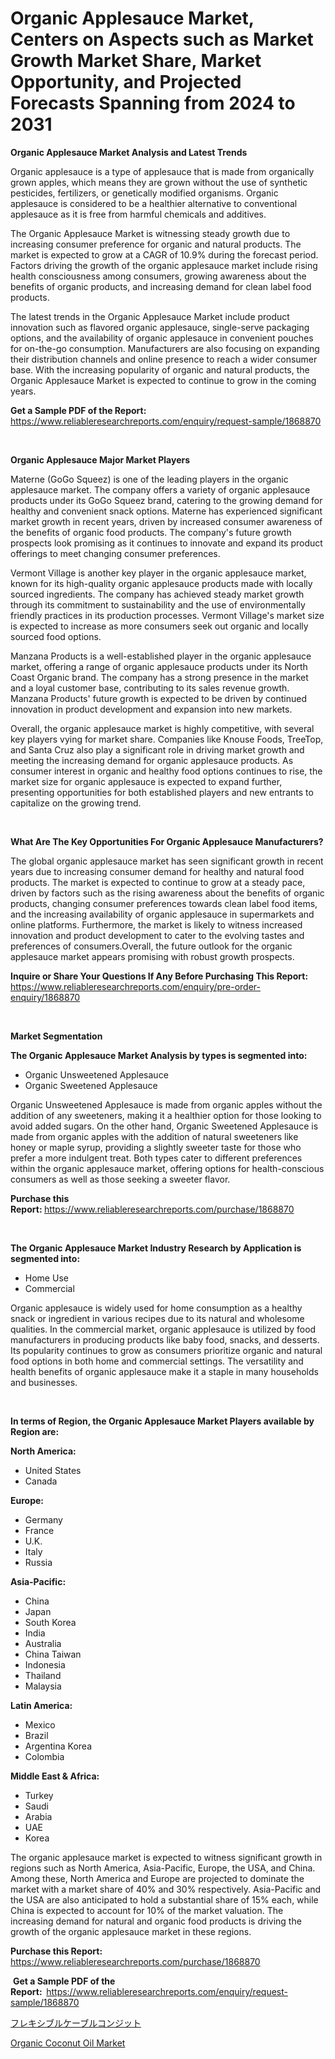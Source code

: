 <p><h1>Organic Applesauce Market, Centers on Aspects such as Market Growth Market Share, Market Opportunity, and Projected Forecasts Spanning from 2024 to 2031</h1></p><p><strong>Organic Applesauce Market Analysis and Latest Trends</strong></p>
<p><p>Organic applesauce is a type of applesauce that is made from organically grown apples, which means they are grown without the use of synthetic pesticides, fertilizers, or genetically modified organisms. Organic applesauce is considered to be a healthier alternative to conventional applesauce as it is free from harmful chemicals and additives.</p><p>The Organic Applesauce Market is witnessing steady growth due to increasing consumer preference for organic and natural products. The market is expected to grow at a CAGR of 10.9% during the forecast period. Factors driving the growth of the organic applesauce market include rising health consciousness among consumers, growing awareness about the benefits of organic products, and increasing demand for clean label food products.</p><p>The latest trends in the Organic Applesauce Market include product innovation such as flavored organic applesauce, single-serve packaging options, and the availability of organic applesauce in convenient pouches for on-the-go consumption. Manufacturers are also focusing on expanding their distribution channels and online presence to reach a wider consumer base. With the increasing popularity of organic and natural products, the Organic Applesauce Market is expected to continue to grow in the coming years.</p></p>
<p><strong>Get a Sample PDF of the Report:&nbsp;</strong> <a href="https://www.reliableresearchreports.com/enquiry/request-sample/1868870">https://www.reliableresearchreports.com/enquiry/request-sample/1868870</a></p>
<p>&nbsp;</p>
<p><strong>Organic Applesauce Major Market Players</strong></p>
<p><p>Materne (GoGo Squeez) is one of the leading players in the organic applesauce market. The company offers a variety of organic applesauce products under its GoGo Squeez brand, catering to the growing demand for healthy and convenient snack options. Materne has experienced significant market growth in recent years, driven by increased consumer awareness of the benefits of organic food products. The company's future growth prospects look promising as it continues to innovate and expand its product offerings to meet changing consumer preferences.</p><p>Vermont Village is another key player in the organic applesauce market, known for its high-quality organic applesauce products made with locally sourced ingredients. The company has achieved steady market growth through its commitment to sustainability and the use of environmentally friendly practices in its production processes. Vermont Village's market size is expected to increase as more consumers seek out organic and locally sourced food options.</p><p>Manzana Products is a well-established player in the organic applesauce market, offering a range of organic applesauce products under its North Coast Organic brand. The company has a strong presence in the market and a loyal customer base, contributing to its sales revenue growth. Manzana Products' future growth is expected to be driven by continued innovation in product development and expansion into new markets.</p><p>Overall, the organic applesauce market is highly competitive, with several key players vying for market share. Companies like Knouse Foods, TreeTop, and Santa Cruz also play a significant role in driving market growth and meeting the increasing demand for organic applesauce products. As consumer interest in organic and healthy food options continues to rise, the market size for organic applesauce is expected to expand further, presenting opportunities for both established players and new entrants to capitalize on the growing trend.</p></p>
<p>&nbsp;</p>
<p><strong>What Are The Key Opportunities For Organic Applesauce Manufacturers?</strong></p>
<p><p>The global organic applesauce market has seen significant growth in recent years due to increasing consumer demand for healthy and natural food products. The market is expected to continue to grow at a steady pace, driven by factors such as the rising awareness about the benefits of organic products, changing consumer preferences towards clean label food items, and the increasing availability of organic applesauce in supermarkets and online platforms. Furthermore, the market is likely to witness increased innovation and product development to cater to the evolving tastes and preferences of consumers.Overall, the future outlook for the organic applesauce market appears promising with robust growth prospects.</p></p>
<p><strong>Inquire or Share Your Questions If Any Before Purchasing This Report:</strong> <a href="https://www.reliableresearchreports.com/enquiry/pre-order-enquiry/1868870">https://www.reliableresearchreports.com/enquiry/pre-order-enquiry/1868870</a></p>
<p>&nbsp;</p>
<p><strong>Market Segmentation</strong></p>
<p><strong>The Organic Applesauce Market Analysis by types is segmented into:</strong></p>
<p><ul><li>Organic Unsweetened Applesauce</li><li>Organic Sweetened Applesauce</li></ul></p>
<p><p>Organic Unsweetened Applesauce is made from organic apples without the addition of any sweeteners, making it a healthier option for those looking to avoid added sugars. On the other hand, Organic Sweetened Applesauce is made from organic apples with the addition of natural sweeteners like honey or maple syrup, providing a slightly sweeter taste for those who prefer a more indulgent treat. Both types cater to different preferences within the organic applesauce market, offering options for health-conscious consumers as well as those seeking a sweeter flavor.</p></p>
<p><strong>Purchase this Report:&nbsp;</strong><a href="https://www.reliableresearchreports.com/purchase/1868870">https://www.reliableresearchreports.com/purchase/1868870</a></p>
<p>&nbsp;</p>
<p><strong>The Organic Applesauce Market Industry Research by Application is segmented into:</strong></p>
<p><ul><li>Home Use</li><li>Commercial</li></ul></p>
<p><p>Organic applesauce is widely used for home consumption as a healthy snack or ingredient in various recipes due to its natural and wholesome qualities. In the commercial market, organic applesauce is utilized by food manufacturers in producing products like baby food, snacks, and desserts. Its popularity continues to grow as consumers prioritize organic and natural food options in both home and commercial settings. The versatility and health benefits of organic applesauce make it a staple in many households and businesses.</p></p>
<p>&nbsp;</p>
<p><strong>In terms of Region, the Organic Applesauce Market Players available by Region are:</strong></p>
<p>
    <p> <strong> North America: </strong>
        <ul>
            <li>United States</li>
            <li>Canada</li>
        </ul>
        </p> 
    <p> <strong> Europe: </strong>
        <ul>
            <li>Germany</li>
            <li>France</li>
            <li>U.K.</li>
            <li>Italy</li>
            <li>Russia</li>
        </ul>
        </p> 
    <p> <strong> Asia-Pacific: </strong>
        <ul>
            <li>China</li>
            <li>Japan</li>
            <li>South Korea</li>
            <li>India</li>
            <li>Australia</li>
            <li>China Taiwan</li>
            <li>Indonesia</li>
            <li>Thailand</li>
            <li>Malaysia</li>
        </ul>
        </p> 
    <p> <strong> Latin America: </strong>
        <ul>
            <li>Mexico</li>
            <li>Brazil</li>
            <li>Argentina Korea</li>
            <li>Colombia</li>
        </ul>
        </p> 
    <p> <strong> Middle East & Africa: </strong>
        <ul>
            <li>Turkey</li>
            <li>Saudi</li>
            <li>Arabia</li>
            <li>UAE</li>
            <li>Korea</li>
        </ul>
    </p>
    </p>
<p><p>The organic applesauce market is expected to witness significant growth in regions such as North America, Asia-Pacific, Europe, the USA, and China. Among these, North America and Europe are projected to dominate the market with a market share of 40% and 30% respectively. Asia-Pacific and the USA are also anticipated to hold a substantial share of 15% each, while China is expected to account for 10% of the market valuation. The increasing demand for natural and organic food products is driving the growth of the organic applesauce market in these regions.</p></p>
<p><strong>Purchase this Report: </strong><a href="https://www.reliableresearchreports.com/purchase/1868870">https://www.reliableresearchreports.com/purchase/1868870</a></p>
<p>&nbsp;<strong>Get a Sample PDF of the Report:&nbsp;&nbsp;</strong><a href="https://www.reliableresearchreports.com/enquiry/request-sample/1868870">https://www.reliableresearchreports.com/enquiry/request-sample/1868870</a></p>
<p><strong></strong></p>
<p><p><a href="https://medium.com/@jackieshlerin98056/%E6%9F%94%E8%BB%9F%E3%81%AA%E3%82%B1%E3%83%BC%E3%83%96%E3%83%AB%E3%82%B3%E3%83%B3%E3%82%B8%E3%83%83%E3%83%88%E5%B8%82%E5%A0%B4%E3%83%AC%E3%83%9D%E3%83%BC%E3%83%88%E3%81%AF-%E3%81%93%E3%81%AE%E5%B8%82%E5%A0%B4%E3%81%AE%E6%9C%80%E6%96%B0%E3%81%AE%E3%83%88%E3%83%AC%E3%83%B3%E3%83%89%E3%81%A8%E6%88%90%E9%95%B7%E3%81%AE%E6%A9%9F%E4%BC%9A%E3%82%92%E6%98%8E%E3%82%89%E3%81%8B%E3%81%AB%E3%81%97%E3%81%BE%E3%81%99-e830b044f85f">フレキシブルケーブルコンジット</a></p><p><a href="https://github.com/pizolina/Market-Research-Report-List-4/blob/main/organic-coconut-oil-market.md">Organic Coconut Oil Market</a></p></p>